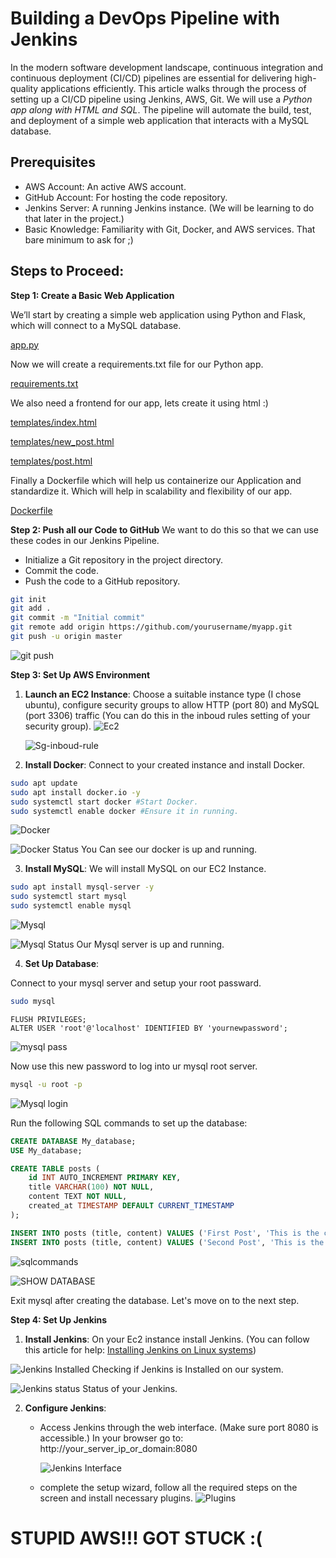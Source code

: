 # Building a DevOps Pipeline with Jenkins

In the modern software development landscape, continuous integration and continuous deployment (CI/CD) pipelines are essential for delivering high-quality applications efficiently. This article walks through the process of setting up a CI/CD pipeline using Jenkins, AWS, Git. We will use a *Python app along with HTML and SQL*. The pipeline will automate the build, test, and deployment of a simple web application that interacts with a MySQL database.

## Prerequisites

- AWS Account: An active AWS account.
- GitHub Account: For hosting the code repository.
- Jenkins Server: A running Jenkins instance. (We will be learning to do that later in the project.)
- Basic Knowledge: Familiarity with Git, Docker, and AWS services. That bare minimum to ask for ;)

## Steps to Proceed:

**Step 1: Create a Basic Web Application**

We’ll start by creating a simple web application using Python and Flask, which will connect to a MySQL database.

[app.py](./app.py) 

Now we will create a requirements.txt file for our Python app.

[requirements.txt](./requirements.txt)

We also need a frontend for our app, lets create it using html :)

[templates/index.html](./templates/index.html)

[templates/new_post.html](./templates/new_post.html)

[templates/post.html](./templates/post.html)

Finally a Dockerfile which will help us containerize our Application and standardize it. Which will help in scalability and flexibility of our app.

[Dockerfile](./Dockerfile)

**Step 2: Push all our Code to GitHub**
We want to do this so that we can use these codes in our
Jenkins Pipeline.

- Initialize a Git repository in the project directory.
- Commit the code.
- Push the code to a GitHub repository.

``` bash 
git init
git add .
git commit -m "Initial commit"
git remote add origin https://github.com/yourusername/myapp.git
git push -u origin master
```

![git push](image.png)

**Step 3: Set Up AWS Environment**

1. **Launch an EC2 Instance**: Choose a suitable instance type (I chose ubuntu), configure security groups to allow HTTP (port 80) and MySQL (port 3306) traffic (You can do this in the inboud rules setting of your security group).
    ![Ec2](image-2.png)

    ![Sg-inboud-rule](image-1.png)

2. **Install Docker**: Connect to your created instance and install Docker.
```bash
sudo apt update
sudo apt install docker.io -y
sudo systemctl start docker #Start Docker.
sudo systemctl enable docker #Ensure it in running.
```
![Docker](image-3.png)

![Docker Status](image-4.png) You Can see our docker is up and running.

3. **Install MySQL**: We will install MySQL on our EC2 Instance.
```bash
sudo apt install mysql-server -y
sudo systemctl start mysql
sudo systemctl enable mysql
```

![Mysql](image-5.png)

![Mysql Status](image-6.png) Our Mysql server is up and running.

4. **Set Up Database**: 

Connect to your mysql server and setup your root passward.
```bash
sudo mysql
```
```
FLUSH PRIVILEGES;
ALTER USER 'root'@'localhost' IDENTIFIED BY 'yournewpassword';
```
![mysql pass](image-7.png)

Now use this new password to log into ur mysql root server.
```bash
mysql -u root -p
```
![Mysql login](image-8.png)

Run the following SQL commands to set up the database:
```sql
CREATE DATABASE My_database;
USE My_database;

CREATE TABLE posts (
    id INT AUTO_INCREMENT PRIMARY KEY,
    title VARCHAR(100) NOT NULL,
    content TEXT NOT NULL,
    created_at TIMESTAMP DEFAULT CURRENT_TIMESTAMP
);

INSERT INTO posts (title, content) VALUES ('First Post', 'This is the content of the first post.');
INSERT INTO posts (title, content) VALUES ('Second Post', 'This is the content of the second post.');
```
![sqlcommands](image-9.png)

![SHOW DATABASE](image-10.png)

Exit mysql after creating the database. Let's move on to the next step.

**Step 4: Set Up Jenkins**

1. **Install Jenkins**: On your Ec2 instance install Jenkins. 
(You can follow this article for help: [Installing Jenkins on Linux systems](https://medium.com/@Yasholo/installing-jenkins-on-linux-systems-d350e5c0b676))

![Jenkins Installed](image-11.png) Checking if Jenkins is Installed on our system.

![Jenkins status](image-12.png) Status of your Jenkins.

2. **Configure Jenkins**: 
    - Access Jenkins through the web interface. 
    (Make sure port 8080 is accessible.)
    In your browser go to: http://your_server_ip_or_domain:8080

        ![Jenkins Interface](image-13.png)


    - complete the setup wizard, follow all the required steps on the screen and install necessary plugins.
        ![Plugins](image-14.png)


# STUPID AWS!!! GOT STUCK :(